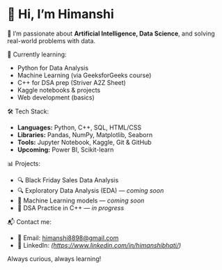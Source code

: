 # 👋 Hi, I’m Himanshi

🎯 I’m passionate about **Artificial Intelligence, Data Science**, and solving real-world problems with data.

🌱 Currently learning:
- Python for Data Analysis
- Machine Learning (via GeeksforGeeks course)
- C++ for DSA prep (Striver A2Z Sheet)
- Kaggle notebooks & projects
- Web development (basics)

🛠️ Tech Stack:
- **Languages:** Python, C++, SQL, HTML/CSS
- **Libraries:** Pandas, NumPy, Matplotlib, Seaborn
- **Tools:** Jupyter Notebook, Kaggle, Git & GitHub
- **Upcoming:** Power BI, Scikit-learn

📊 Projects:
- 🔍 Black Friday Sales Data Analysis
- 🔍 Exploratory Data Analysis (EDA) — *coming soon*
- 🧠 Machine Learning models — *coming soon*
- 📝 DSA Practice in C++ — *in progress*

📬 Contact me:
- 📧 Email: [himanshi8898@gmail.com](mailto:himanshi8898@gmail.com)
- 💼 LinkedIn: *(https://www.linkedin.com/in/himanshibhati/)*

 Always curious, always learning!
